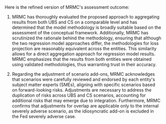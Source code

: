 Here is the refined version of MRMC's assessment outcome:

1. MRMC has thoroughly evaluated the proposed approach to aggregating results from both UBS and CS on a comparable level and has determined that the model methodology is broadly suitable based on the assessment of the conceptual framework. Additionally, MRMC has scrutinized the rationale behind the methodology, ensuring that although the two regression model approaches differ, the methodologies for loss projection are reasonably equivalent across the entities. This similarity allows for a direct aggregation approach for regression model results. MRMC emphasizes that the results from both entities were obtained using validated methodologies, thus warranting trust in their accuracy.

2. Regarding the adjustment of scenario add-ons, MRMC acknowledges that scenarios were carefully reviewed and endorsed by each entity's subject matter experts (SMEs), aligning with specific scenarios based on forward-looking risks. Adjustments are necessary to address the duplication of risks across UBS and CS scenarios, accounting for additional risks that may emerge due to integration. Furthermore, MRMC confirms that adjustments for overlap are applicable only to the internal severely adverse scenario, as the idiosyncratic add-on is excluded in the Fed severely adverse case.
